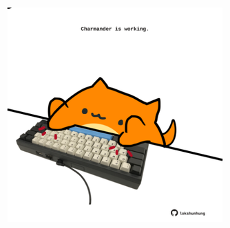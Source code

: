 <!-- built at 17/05/2024, 17:00:47 UTC -->
<p align="center">
  <img width="500" height="500" src="./ReadmeImage.svg">
</p>
